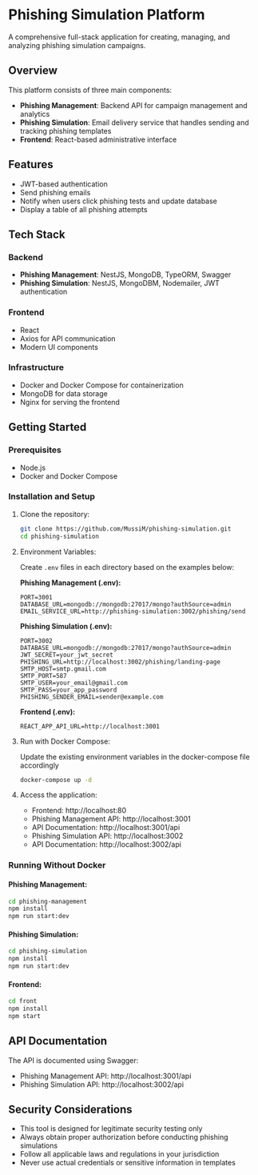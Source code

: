 # Phishing Simulation Platform

A comprehensive full-stack application for creating, managing, and analyzing phishing simulation campaigns.

## Overview

This platform consists of three main components:
- **Phishing Management**: Backend API for campaign management and analytics
- **Phishing Simulation**: Email delivery service that handles sending and tracking phishing templates
- **Frontend**: React-based administrative interface

## Features

- JWT-based authentication
- Send phishing emails
- Notify when users click phishing tests and update database
- Display a table of all phishing attempts


## Tech Stack

### Backend
- **Phishing Management**: NestJS, MongoDB, TypeORM, Swagger
- **Phishing Simulation**: NestJS, MongoDBM, Nodemailer, JWT authentication

### Frontend
- React
- Axios for API communication
- Modern UI components

### Infrastructure
- Docker and Docker Compose for containerization
- MongoDB for data storage
- Nginx for serving the frontend

## Getting Started

### Prerequisites

- Node.js
- Docker and Docker Compose

### Installation and Setup

1. Clone the repository:
   ```bash
   git clone https://github.com/MussiM/phishing-simulation.git
   cd phishing-simulation
   ```

2. Environment Variables:
   
   Create `.env` files in each directory based on the examples below:

   **Phishing Management (.env):**
   ```
   PORT=3001
   DATABASE_URL=mongodb://mongodb:27017/mongo?authSource=admin
   EMAIL_SERVICE_URL=http://phishing-simulation:3002/phishing/send
   ```

   **Phishing Simulation (.env):**
   ```
   PORT=3002
   DATABASE_URL=mongodb://mongodb:27017/mongo?authSource=admin
   JWT_SECRET=your_jwt_secret
   PHISHING_URL=http://localhost:3002/phishing/landing-page
   SMTP_HOST=smtp.gmail.com
   SMTP_PORT=587
   SMTP_USER=your_email@gmail.com
   SMTP_PASS=your_app_password
   PHISHING_SENDER_EMAIL=sender@example.com
   ```

   **Frontend (.env):**
   ```
   REACT_APP_API_URL=http://localhost:3001
   ```

3. Run with Docker Compose:

   Update the existing environment variables in the docker-compose file accordingly

   ```bash
   docker-compose up -d
   ```

4. Access the application:
   - Frontend: http://localhost:80
   - Phishing Management API: http://localhost:3001
   - API Documentation: http://localhost:3001/api
   - Phishing Simulation API: http://localhost:3002
   - API Documentation: http://localhost:3002/api

### Running Without Docker

#### Phishing Management:
```bash
cd phishing-management
npm install
npm run start:dev
```

#### Phishing Simulation:
```bash
cd phishing-simulation
npm install
npm run start:dev
```

#### Frontend:
```bash
cd front
npm install
npm start
```

## API Documentation

The API is documented using Swagger:
- Phishing Management API: http://localhost:3001/api
- Phishing Simulation API: http://localhost:3002/api


## Security Considerations

- This tool is designed for legitimate security testing only
- Always obtain proper authorization before conducting phishing simulations
- Follow all applicable laws and regulations in your jurisdiction
- Never use actual credentials or sensitive information in templates
